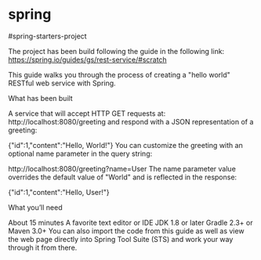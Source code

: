 # spring

#spring-starters-project

The project has been build following the guide in the following link: https://spring.io/guides/gs/rest-service/#scratch

This guide walks you through the process of creating a "hello world" RESTful web service with Spring.

What has been built

A service that will accept HTTP GET requests at:
http://localhost:8080/greeting
and respond with a JSON representation of a greeting:

{"id":1,"content":"Hello, World!"}
You can customize the greeting with an optional name parameter in the query string:

http://localhost:8080/greeting?name=User
The name parameter value overrides the default value of "World" and is reflected in the response:

{"id":1,"content":"Hello, User!"}

What you’ll need

About 15 minutes
A favorite text editor or IDE
JDK 1.8 or later
Gradle 2.3+ or Maven 3.0+
You can also import the code from this guide as well as view the web page directly into Spring Tool Suite (STS) and work your way through it from there.
